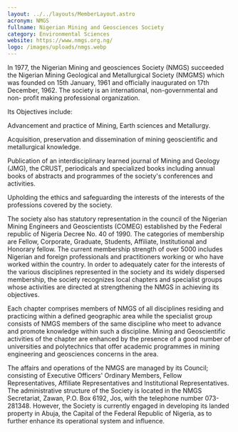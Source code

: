 ```yaml
---
layout: ../../layouts/MemberLayout.astro
acronym: NMGS
fullname: Nigerian Mining and Geosciences Society
category: Environmental Sciences
website: https://www.nmgs.org.ng/
logo: /images/uploads/nmgs.webp
---
```

In 1977, the Nigerian Mining and geosciences Society (NMGS) succeeded the Nigerian Mining Geological and Metallurgical Society (NMGMS) which was founded on 15th January, 1961 and officially inaugurated on 17th December, 1962. The society is an international, non-governmental and non- profit making professional organization.

Its Objectives include:

Advancement and practice of Mining, Earth sciences and Metallurgy.





Acquisition, preservation and dissemination of mining geoscientific and metallurgical knowledge.





Publication of an interdisciplinary learned journal of Mining and Geology (JMG), the CRUST, periodicals and specialized books including annual books of abstracts and programmes of the society's conferences and activities.





Upholding the ethics and safeguarding the interests of the interests of the professions covered by the society.





The society also has statutory representation in the council of the Nigerian Mining Engineers and Geoscientists (COMEG) established by the Federal republic of Nigeria Decree No. 40 of 1990. The categories of membership are Fellow, Corporate, Graduate, Students, Affiliate, Institutional and Honorary fellow. The current membership strength of over 5000 includes Nigerian and foreign professionals and practitioners working or who have worked within the country.
In order to adequately cater for the interests of the various disciplines represented in the society and its widely dispersed membership, the society recognizes local chapters and specialist groups whose activities are directed at strengthening the NMGS in achieving its objectives.

Each chapter comprises members of NMGS of all disciplines residing and practicing within a defined geographic area while the specialist group consists of NMGS members of the same discipline who meet to advance and promote knowledge within such a discipline. Mining and Geoscientific activities of the chapter are enhanced by the presence of a good number of universities and polytechnics that offer academic programmes in mining engineering and geosciences concerns in the area.

The affairs and operations of the NMGS are managed by its Council; consisting of Executive Officers' Ordinary Members, Fellow Representatives, Affiliate Representatives and Institutional Representatives.
The administrative structure of the Society is located in the NMGS Secretariat, Zawan, P.O. Box 6192, Jos, with the telephone number 073-281348. However, the Society is currently engaged in developing its landed property in Abuja, the Capital of the Federal Republic of Nigeria, as to further enhance its operational system and influence.
